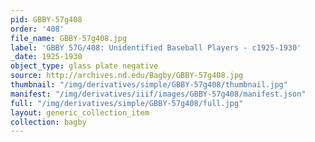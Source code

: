 ```yaml
---
pid: GBBY-57g408
order: '408'
file_name: GBBY-57g408.jpg
label: 'GBBY 57G/408: Unidentified Baseball Players - c1925-1930'
_date: 1925-1930
object_type: glass plate negative
source: http://archives.nd.edu/Bagby/GBBY-57g408.jpg
thumbnail: "/img/derivatives/simple/GBBY-57g408/thumbnail.jpg"
manifest: "/img/derivatives/iiif/images/GBBY-57g408/manifest.json"
full: "/img/derivatives/simple/GBBY-57g408/full.jpg"
layout: generic_collection_item
collection: bagby
---
```

